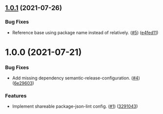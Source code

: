 ## [1.0.1](https://github.com/thenativeweb/npm-package-json-lint-config-tnw/compare/1.0.0...1.0.1) (2021-07-26)


### Bug Fixes

* Reference base using package name instead of relatively. ([#5](https://github.com/thenativeweb/npm-package-json-lint-config-tnw/issues/5)) ([e4fed11](https://github.com/thenativeweb/npm-package-json-lint-config-tnw/commit/e4fed11e6637bc64bda39869a3a60f33d2b11921))

# 1.0.0 (2021-07-21)


### Bug Fixes

* Add missing dependency semantic-release-configuration. ([#4](https://github.com/thenativeweb/npm-package-json-lint-config-tnw/issues/4)) ([6e29603](https://github.com/thenativeweb/npm-package-json-lint-config-tnw/commit/6e296036093c7567058eed7ca602f391063dd846))


### Features

* Implement shareable package-json-lint config. ([#1](https://github.com/thenativeweb/npm-package-json-lint-config-tnw/issues/1)) ([3291043](https://github.com/thenativeweb/npm-package-json-lint-config-tnw/commit/32910432272d5989252b480a1b2f144aadf84555))
